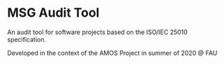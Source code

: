 # MSG Audit Tool
An audit tool for software projects based on the ISO/IEC 25010 specification.

Developed in the context of the AMOS Project in summer of 2020 @ FAU
